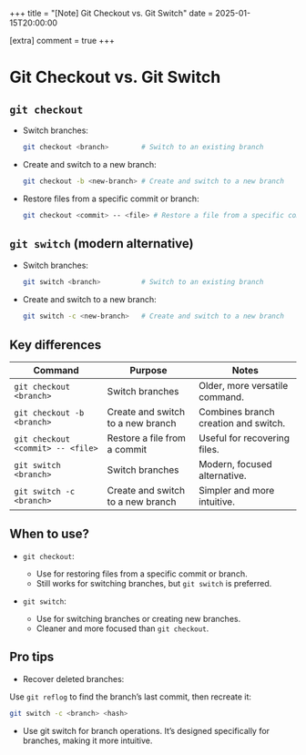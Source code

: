 +++
title = "[Note] Git Checkout vs. Git Switch"
date = 2025-01-15T20:00:00

[extra]
comment = true
+++

# Git Checkout vs. Git Switch

## `git checkout`

- Switch branches:

    ```bash
    git checkout <branch>        # Switch to an existing branch
    ```

- Create and switch to a new branch:

    ```bash
    git checkout -b <new-branch> # Create and switch to a new branch
    ```

- Restore files from a specific commit or branch:
    ```bash
    git checkout <commit> -- <file> # Restore a file from a specific commit
    ```

## `git switch` (modern alternative)

- Switch branches:

    ```bash
    git switch <branch>          # Switch to an existing branch
    ```

- Create and switch to a new branch:
    ```bash
    git switch -c <new-branch>   # Create and switch to a new branch
    ```

## Key differences

| Command                           | Purpose                           | Notes                                |
| --------------------------------- | --------------------------------- | ------------------------------------ |
| `git checkout <branch>`           | Switch branches                   | Older, more versatile command.       |
| `git checkout -b <branch>`        | Create and switch to a new branch | Combines branch creation and switch. |
| `git checkout <commit> -- <file>` | Restore a file from a commit      | Useful for recovering files.         |
| `git switch <branch>`             | Switch branches                   | Modern, focused alternative.         |
| `git switch -c <branch>`          | Create and switch to a new branch | Simpler and more intuitive.          |

## When to use?

- `git checkout`:

    - Use for restoring files from a specific commit or branch.
    - Still works for switching branches, but `git switch` is preferred.

- `git switch`:
    - Use for switching branches or creating new branches.
    - Cleaner and more focused than `git checkout`.

## Pro tips

- Recover deleted branches:

Use `git reflog` to find the branch’s last commit, then recreate it:

```bash
git switch -c <branch> <hash>
```

- Use git switch for branch operations. It’s designed specifically for branches, making it more intuitive.
